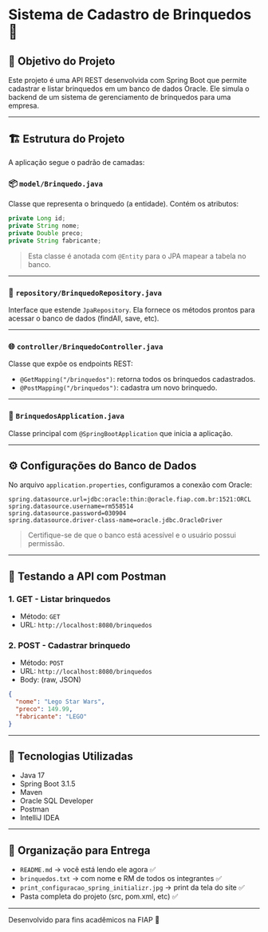 # Sistema de Cadastro de Brinquedos 🎲

## 🧠 Objetivo do Projeto

Este projeto é uma API REST desenvolvida com Spring Boot que permite cadastrar e listar brinquedos em um banco de dados Oracle. Ele simula o backend de um sistema de gerenciamento de brinquedos para uma empresa.

---

## 🏗️ Estrutura do Projeto

A aplicação segue o padrão de camadas:

### 📦 `model/Brinquedo.java`
Classe que representa o brinquedo (a entidade). Contém os atributos:

```java 
private Long id;
private String nome;
private Double preco;
private String fabricante;
```

> Esta classe é anotada com `@Entity` para o JPA mapear a tabela no banco.

---

### 💾 `repository/BrinquedoRepository.java`
Interface que estende `JpaRepository`. Ela fornece os métodos prontos para acessar o banco de dados (findAll, save, etc).

---

### 🌐 `controller/BrinquedoController.java`
Classe que expõe os endpoints REST:

- `@GetMapping("/brinquedos")`: retorna todos os brinquedos cadastrados.
- `@PostMapping("/brinquedos")`: cadastra um novo brinquedo.

---

### 🚀 `BrinquedosApplication.java`
Classe principal com `@SpringBootApplication` que inicia a aplicação.

---

## ⚙️ Configurações do Banco de Dados

No arquivo `application.properties`, configuramos a conexão com Oracle:

```
spring.datasource.url=jdbc:oracle:thin:@oracle.fiap.com.br:1521:ORCL
spring.datasource.username=rm558514
spring.datasource.password=030904
spring.datasource.driver-class-name=oracle.jdbc.OracleDriver
```

> Certifique-se de que o banco está acessível e o usuário possui permissão.

---

## 📮 Testando a API com Postman

### 1. **GET** - Listar brinquedos
- Método: `GET`
- URL: `http://localhost:8080/brinquedos`

### 2. **POST** - Cadastrar brinquedo
- Método: `POST`
- URL: `http://localhost:8080/brinquedos`
- Body: (raw, JSON)
```json
{
  "nome": "Lego Star Wars",
  "preco": 149.99,
  "fabricante": "LEGO"
}
```

---

## 🧪 Tecnologias Utilizadas

- Java 17
- Spring Boot 3.1.5
- Maven
- Oracle SQL Developer
- Postman
- IntelliJ IDEA

---

## 📂 Organização para Entrega

- `README.md` → você está lendo ele agora ✅
- `brinquedos.txt` → com nome e RM de todos os integrantes ✅
- `print_configuracao_spring_initializr.jpg` → print da tela do site ✅
- Pasta completa do projeto (src, pom.xml, etc) ✅

---

Desenvolvido para fins acadêmicos na FIAP 📘